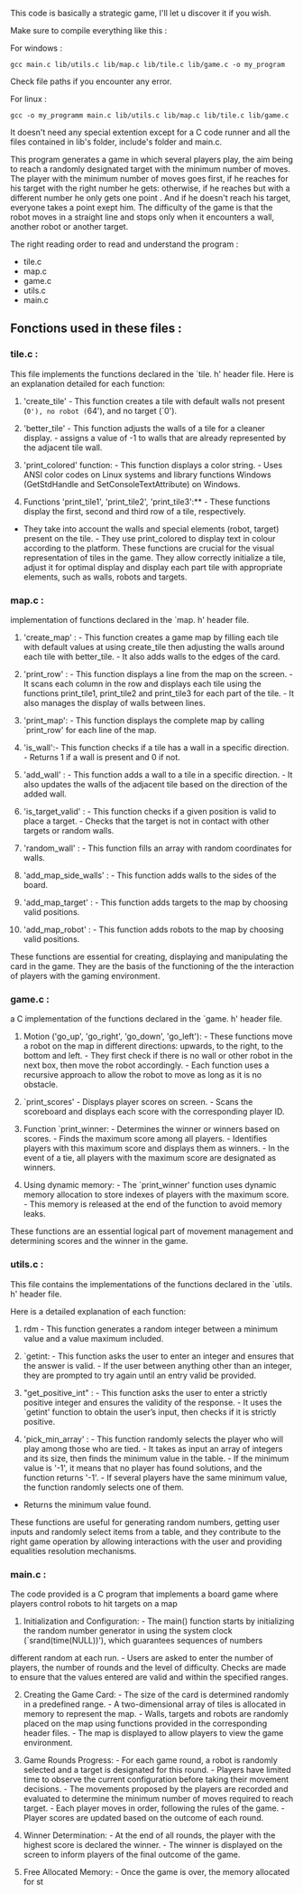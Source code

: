 This code is basically a strategic game, I'll let u discover it if you wish.

Make sure to compile everything like this :

For windows : 

    gcc main.c lib/utils.c lib/map.c lib/tile.c lib/game.c -o my_program

Check file paths if you encounter any error.

For linux :

    gcc -o my_programm main.c lib/utils.c lib/map.c lib/tile.c lib/game.c


It doesn't need any special extention except for a C code runner and all the files contained in lib's folder, include's folder and main.c.

This program generates a game in which several players play, the aim being to reach a randomly designated target with the minimum number of moves. The player with the minimum number of moves goes first, if he reaches for his target with the right number he gets: otherwise, if he reaches but with a different number he only gets one point . And if he doesn't reach his target, everyone takes a point exept him. The difficulty of the game is that the robot moves in a straight line and stops only when it encounters a wall, another robot or another target.

The right reading order to read and understand the program : 
- tile.c
- map.c
- game.c
- utils.c
- main.c

## Fonctions used in these files :

### tile.c :
  
This file implements the functions declared in the `tile. h' header file. Here is an explanation 
detailed for each function: 

1. 'create_tile'  - This function creates a tile with default walls not present (`0'), no robot (`64'), and 
no target (`0'). 

2. 'better_tile'  - This function adjusts the walls of a tile for a cleaner display. - assigns a value of -1 to walls that are already represented      by the adjacent tile wall. 

3. 'print_colored' function: - This function displays a color string. - Uses ANSI color codes on Linux systems and library functions 
Windows (GetStdHandle and SetConsoleTextAttribute) on Windows. 

4. Functions 'print_tile1', 'print_tile2', 'print_tile3':** - These functions display the first, second and third row of a tile, respectively.

- They take into account the walls and special elements (robot, target) present on the tile. - They use print_colored to display text in colour according to         the platform. 
These functions are crucial for the visual representation of tiles in the game. They allow 
correctly initialize a tile, adjust it for optimal display and display each part 
tile with appropriate elements, such as walls, robots and targets. 

### map.c :

implementation of functions declared in the `map. h' header file.  

1. 'create_map' : - This function creates a game map by filling each tile with default values at 
using create_tile then adjusting the walls around each tile with better_tile. - It also adds walls to the edges of the card. 

2. 'print_row' : - This function displays a line from the map on the screen. - It scans each column in the row and displays each tile using the 
functions 
print_tile1, print_tile2 and print_tile3 for each part of the tile. - It also manages the display of walls between lines.

3.  'print_map': - This function displays the complete map by calling `print_row' for each line of the map. 

4.  'is_wall':- This function checks if a tile has a wall in a specific direction. - Returns 1 if a wall is present and 0 if not. 

5. 'add_wall' : - This function adds a wall to a tile in a specific direction. - It also updates the walls of the adjacent tile based on the                     direction of the added wall. 

6. 'is_target_valid' : - This function checks if a given position is valid to place a target. - Checks that the target is not in contact with         other       targets or random walls. 

7. 'random_wall' : - This function fills an array with random coordinates for walls. 

8. 'add_map_side_walls' : - This function adds walls to the sides of the board. 

9. 'add_map_target' : - This function adds targets to the map by choosing valid positions. 

10. 'add_map_robot' : - This function adds robots to the map by choosing valid positions. 

These functions are essential for creating, displaying and manipulating the card in the game. 
They are the basis of the functioning of the the interaction of players with the gaming environment.

### game.c : 

a C implementation of the functions declared in the `game. h' header file.  

1. Motion  ('go_up', 'go_right', 'go_down', 'go_left'): - These functions move a robot on the map in different directions: upwards, to the right,     to the     bottom and left. - They first check if there is no wall or other robot in the next box, then 
move the robot accordingly. - Each function uses a recursive approach to allow the robot to move as long as it 
is no obstacle. 

2. `print_scores'  - Displays player scores on screen. - Scans the scoreboard and displays each score with the corresponding player ID. 

3. Function `print_winner: - Determines the winner or winners based on scores. - Finds the maximum score among all players. - Identifies players with this         maximum score and displays them as winners. - In the event of a tie, all players with the maximum score are designated as winners. 

4. Using dynamic memory: - The `print_winner' function uses dynamic memory allocation to store indexes of 
players with the maximum score. - This memory is released at the end of the function to avoid memory leaks. 

These functions are an essential logical part of movement management and 
determining scores and the winner in the game.

### utils.c : 

This file contains the implementations of the functions declared in the `utils. h' header file. 

Here is a detailed explanation of each function: 

1. rdm  - This function generates a random integer between a minimum value and a value 
maximum included. 

2. `getint: - This function asks the user to enter an integer and ensures that the answer is valid. - If the user between anything other than an integer, they are prompted to try again until an entry valid be provided. 

3. "get_positive_int" : - This function asks the user to enter a strictly positive integer and ensures the validity of the response. - It uses the `getint' function to obtain the user’s input, then checks if it is strictly positive.

4. 'pick_min_array' : - This function randomly selects the player who will play among those who are tied. - It takes as input an array of integers and its size, then finds the minimum value in the table. - If the minimum value is '-1', it means that no player has found solutions, and the function returns '-1'. - If several players have the same minimum value, the function randomly selects one of them. 
- Returns the minimum value found.

These functions are useful for generating random numbers, getting user inputs and 
randomly select items from a table, and they contribute to the right 
game operation by allowing interactions with the user and providing 
equalities resolution mechanisms.

### main.c :

The code provided is a C program that implements a board game where players 
control robots to hit targets on a map 

1. Initialization and Configuration: - The main() function starts by initializing the random number generator in 
using the system clock (`srand(time(NULL))'), which guarantees sequences of numbers 

different random at each run. - Users are asked to enter the number of players, the number of rounds and the 
level of difficulty. Checks are made to ensure that the values entered 
are valid and within the specified ranges. 

2. Creating the Game Card: - The size of the card is determined randomly in a predefined range. - A two-dimensional array of tiles is allocated in memory         to represent the map. - Walls, targets and robots are randomly placed on the map using 
functions provided in the corresponding header files. - The map is displayed to allow players to view the game environment. 

3. Game Rounds Progress: - For each game round, a robot is randomly selected and a target is 
designated for this round. - Players have limited time to observe the current configuration before taking 
their movement decisions. - The movements proposed by the players are recorded and evaluated to determine the 
minimum number of moves required to reach target. - Each player moves in order, following the rules of the game. - Player scores are updated based on the         outcome of each round. 

4. Winner Determination: - At the end of all rounds, the player with the highest score is declared the winner. - The winner is displayed on the screen to          inform players of the final outcome of the game. 

5. Free Allocated Memory: - Once the game is over, the memory allocated for st
